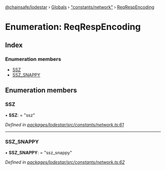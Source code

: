 [@chainsafe/lodestar](../README.md) › [Globals](../globals.md) › ["constants/network"](../modules/_constants_network_.md) › [ReqRespEncoding](_constants_network_.reqrespencoding.md)

# Enumeration: ReqRespEncoding

## Index

### Enumeration members

* [SSZ](_constants_network_.reqrespencoding.md#ssz)
* [SSZ_SNAPPY](_constants_network_.reqrespencoding.md#ssz_snappy)

## Enumeration members

###  SSZ

• **SSZ**: = "ssz"

*Defined in [packages/lodestar/src/constants/network.ts:61](https://github.com/ChainSafe/lodestar/blob/40e67a18f/packages/lodestar/src/constants/network.ts#L61)*

___

###  SSZ_SNAPPY

• **SSZ_SNAPPY**: = "ssz_snappy"

*Defined in [packages/lodestar/src/constants/network.ts:62](https://github.com/ChainSafe/lodestar/blob/40e67a18f/packages/lodestar/src/constants/network.ts#L62)*
